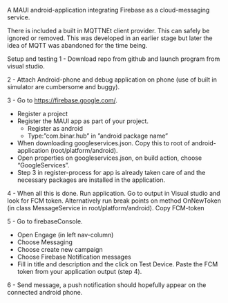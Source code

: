 A MAUI android-application integrating Firebase as a cloud-messaging service. 

There is included a built in MQTTNEt client provider. This can safely be ignored or removed.
This was developed in an earlier stage but later the idea of MQTT was abandoned for the time being. 

Setup and testing
1 - Download repo from github and launch program from visual studio.

2 - Attach Android-phone and debug application on phone (use of built in simulator are cumbersome and buggy).

3 - Go to https://firebase.google.com/.
 - Register a project
 - Register the MAUI app as part of your project.
 	- Register as android
	- Type:”com.binar.hub” in ”android package name”
  - When downloading googleservices.json. Copy this to root of android-application (root/platform/android).
  - Open properties on googleservices.json, on build action, choose “GoogleServices”.
  - Step 3 in register-process for app is already taken care of and the necessary packages are installed in the application.

4 - When all this is done. Run application. Go to output in Visual studio and look for FCM token. Alternatively run break points on method OnNewToken     (in class MessageService in root/platform/android). Copy FCM-token

5 - Go to firebaseConsole. 
  - Open Engage (in left nav-column)
  - Choose Messaging 
  - Choose create new campaign
  - Choose Firebase Notification messages
  -  Fill in title and description and the click on Test Device. Paste the FCM token from your application output (step 4).

6 - Send message, a push notification should hopefully appear on the connected android phone.
